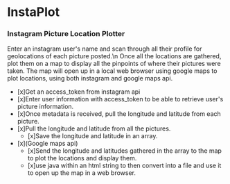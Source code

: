 # InstaPlot
### Instagram Picture Location Plotter


Enter an instagram user's name and scan through all their profile for geolocations of each picture posted.\n
Once all the locations are gathered, plot them on a map to display all the pinpoints of where their pictures were taken.
The map will open up in a local web browser using google maps to plot locations, using both instagram and google maps api.

- [x]Get an access_token from instagram api 
- [x]Enter user information with access_token to be able to retrieve user's picture information.
- [x]Once metadata is received, pull the longitude and latitude from each picture.
- [x]Pull the longitude and latitude from all the pictures.
	- [x]Save the longitude and latitude in an array.
- [x](Google maps api)
	- [x]Send the longitude and latitudes gathered in the array to the map to plot the locations and display them.
	- [x]use java within an html string to then convert into a file and use it to open up the map in a web browser. 
